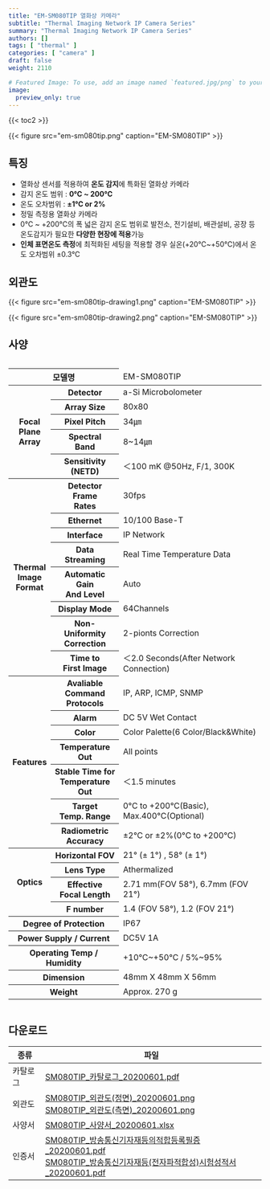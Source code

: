 ```yaml
---
title: "EM-SM080TIP 열화상 카메라"
subtitle: "Thermal Imaging Network IP Camera Series"
summary: "Thermal Imaging Network IP Camera Series"
authors: []
tags: [ "thermal" ]
categories: [ "camera" ]
draft: false
weight: 2110

# Featured Image: To use, add an image named `featured.jpg/png` to your page's folder.
image:
  preview_only: true
---
```


{{< toc2 >}}

<div class="container">
<div class="row justify-content-center align-items-end">
<div class="col-sm-6">

{{< figure src="em-sm080tip.png" caption="EM-SM080TIP" >}}

</div>
</div>
</div>

## 특징

- 열화상 센서를 적용하여 **온도 감지**에 특화된 열화상 카메라
- 감지 온도 범위 : **0℃  ~ 200℃** 
- 온도 오차범위 : **±1℃ or 2%**
- 정밀 측정용 열화상 카메라
- 0℃ ~ +200℃의 폭 넓은 감지 온도 범위로 발전소, 전기설비, 배관설비, 공장 등 온도감지가 필요한 **다양한 현장에 적용**가능
- **인체 표면온도 측정**에 최적화된 세팅을 적용할 경우 실온(+20℃~+50℃)에서 온도 오차범위 ±0.3℃

## 외관도

<div class="container">
<div class="row justify-content-center align-items-end">
<div class="col-sm-4">

{{< figure src="em-sm080tip-drawing1.png" caption="EM-SM080TIP" >}}

</div>
<div class="col-sm-4">

{{< figure src="em-sm080tip-drawing2.png" caption="EM-SM080TIP" >}}

</div>
</div>
</div>

## 사양

<div style="overflow-x: auto">
<table class="spec">
<thead>
<tr>
<th colspan="2">모델명</th>
<td colspan="6">EM-SM080TIP</th>
</tr>
</thead>
<tbody>
<tr>
<th rowspan="5">Focal<br>Plane<br>Array</th>
<th>Detector</th>
<td colspan="6">a-Si Microbolometer</td>
</tr>
<tr>
<th>Array Size</th>
<td colspan="6">80x80</td>
</tr>
<tr>
<th>Pixel Pitch</th>
<td colspan="6">34㎛</td>
</tr>
<tr>
<th>Spectral<br>Band</th>
<td colspan="6">8~14㎛</td>
</tr>
<tr>
<th>Sensitivity<br>(NETD)</th>
<td colspan="6">＜100 mK  @50Hz, F/1, 300K</td>
</tr>
<tr>
<th rowspan="8">Thermal<br>Image<br>Format</th>
<th>Detector<br>Frame<br>Rates</th>
<td colspan="6">30fps</td>
</tr>
<tr>
<th>Ethernet</th>
<td colspan="6">10/100 Base-T</td>
</tr>
<tr>
<th>Interface</th>
<td colspan="6">IP Network</td>
</tr>
<tr>
<th>Data Streaming</th>
<td colspan="6">Real Time Temperature Data</td>
</tr>
<tr>
<th>Automatic Gain<br>And Level</th>
<td colspan="6">Auto</td>
</tr>
<tr>
<th>Display Mode</th>
<td colspan="6">64Channels</td>
</tr>
<tr>
<th>Non-Uniformity<br>Correction</th>
<td colspan="6">2-pionts Correction</td>
</tr>
<tr>
<th>Time to<br>First Image</th>
<td colspan="6">＜2.0 Seconds(After Network Connection)</td>
</tr>
<tr>
<th rowspan="7">Features</th>
<th>Avaliable<br>Command<br>Protocols</th>
<td colspan="6">IP, ARP, ICMP, SNMP</td>
</tr>
<tr>
<th>Alarm</th>
<td colspan="6">DC 5V Wet Contact</td>
</tr>
<tr>
<th>Color</th>
<td colspan="6">Color Palette(6 Color/Black&White)</td>
</tr>
<tr>
<th>Temperature<br>Out</th>
<td colspan="6">All points</td>
</tr>
<tr>
<th>Stable Time for<br>Temperature Out</th>
<td colspan="6">＜1.5 minutes</td>
</tr>
<tr>
<th>Target<br>Temp. Range</th>
<td colspan="6">0°C to +200°C(Basic), Max.400°C(Optional)</td>
</tr>
<tr>
<th>Radiometric<br>Accuracy</th>
<td colspan="6">±2°C or ±2%(0°C to +200°C)</td>
</tr>
<tr>
<th rowspan="4">Optics</th>
<th>Horizontal FOV</th>
<td colspan="6">21° (± 1°) , 58° (± 1°)</td>
</tr>
<tr>
<th>Lens Type</th>
<td colspan="6">Athermalized</td>
</tr>
<tr>
<th>Effective<br>Focal Length</th>
<td colspan="6">2.71 mm(FOV 58°), 6.7mm  (FOV 21°)</td>
</tr>
<tr>
<th>F number</th>
<td colspan="6">1.4 (FOV 58°), 1.2 (FOV 21°) </td>
</tr>
<tr>
<th rowspan="1" td colspan="2">Degree of Protection</th>
<td colspan="6">IP67</td>
</tr>
<tr>
<th rowspan="1" td colspan="2">Power Supply / Current</th>
<td colspan="6">DC5V 1A</td>
</tr>
<tr>
<th rowspan="1" td colspan="2">Operating Temp / Humidity</th>
<td colspan="6">+10℃~+50℃ / 5%~95%</td>
</tr>
<tr>
<th rowspan="1" td colspan="2">Dimension</th>
<td colspan="6">48mm X 48mm X 56mm</td>
</tr>
<tr>
<th rowspan="1" td colspan="2">Weight</th>
<td colspan="6">Approx. 270 g</td>
</tr>

</tbody>
</table>
</div>

## 다운로드

종류 | 파일
---- | ----
카탈로그 | [SM080TIP_카탈로그_20200601.pdf](https://www.emstone.com/data/sales/ko/SM080TIP_카탈로그_20200601.pdf)
외관도 | [SM080TIP_외관도(정면)_20200601.png](https://www.emstone.com/data/sales/ko/SM080TIP_외관도(정면)_20200601.png)<br>[SM080TIP_외관도(측면)_20200601.png](https://www.emstone.com/data/sales/ko/SM080TIP_외관도(측면)_20200601.png)
사양서 | [SM080TIP_사양서_20200601.xlsx](https://www.emstone.com/data/sales/ko/SM080TIP_사양서_20200601.xlsx)
인증서 | [SM080TIP_방송통신기자재등의적합등록필증_20200601.pdf](https://www.emstone.com/data/sales/ko/SM080TIP_방송통신기자재등의적합등록필증_20200601.pdf)<br> [SM080TIP_방송통신기자재등(전자파적합성)시험성적서_20200601.pdf](https://www.emstone.com/data/sales/ko/SM080TIP_방송통신기자재등(전자파적합성)시험성적서_20200601.pdf)